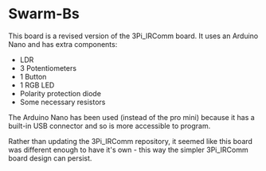 # Swarm-Bs

This board is a revised version of the 3Pi_IRComm board.  It uses an Arduino Nano and has extra components:
- LDR
- 3 Potentiometers
- 1 Button
- 1 RGB LED
- Polarity protection diode
- Some necessary resistors

The Arduino Nano has been used (instead of the pro mini) because it has a built-in USB connector and so is more accessible to program.  

Rather than updating the 3Pi_IRComm repository, it seemed like this board was different enough to have it's own - this way the simpler 3Pi_IRComm board design can persist.



